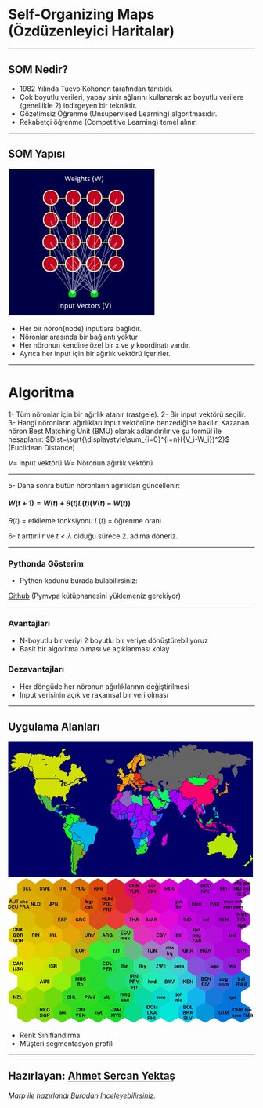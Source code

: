 <!-- $theme: gaia -->
<!-- *template: invert -->

# Self-Organizing Maps (Özdüzenleyici Haritalar)
---
## SOM Nedir?
 - 1982 Yılında Tuevo Kohonen tarafından tanıtıldı.
 - Çok boyutlu verileri, yapay sinir ağlarını kullanarak az boyutlu verilere (genellikle 2) indirgeyen bir tekniktir.
 - Gözetimsiz Öğrenme (Unsupervised Learning) algoritmasıdır.
 - Rekabetçi öğrenme (Competitive Learning) temel alınır.
---

## SOM Yapısı
<!-- *template: invert -->
![80%](images/Som-structure.jpg)

- Her bir nöron(node) inputlara bağlıdır.  
- Nöronlar arasında bir bağlantı yoktur
- Her nöronun kendine özel bir x ve y koordinatı vardır.
- Ayrıca her input için bir ağırlık vektörü içerirler.
---

# Algoritma

1- Tüm nöronlar için bir ağırlık atanır (rastgele).
2- Bir input vektörü seçilir.
3- Hangi nöronların ağırlıkları input vektörüne benzediğine bakılır. Kazanan nöron Best Matching Unit (BMU) olarak adlandırılır ve şu formül ile hesaplanır:
$Dist=\sqrt{\displaystyle\sum_{i=0}^{i=n}({V_i-W_i})^2}$ (Euclidean Distance)

$V$= input vektörü
$W$= Nöronun ağırlık vektörü

--- 

5- Daha sonra bütün nöronların ağırlıkları güncellenir:

#### $W(t+1)= W(t)+\theta(t)L(t)(V(t)-W(t))$

$\theta(t)$ = etkileme fonksiyonu
$L(t)$ = öğrenme oranı

6- $t$ arttırılır ve $t<\lambda$ olduğu sürece 2. adıma döneriz.

---
<!-- *template: invert -->
### Pythonda Gösterim

- Python kodunu burada bulabilirsiniz:

[Github](https://github.com/yektas/Self-Organizing-Maps/blob/master/som.py) (Pymvpa kütüphanesini yüklemeniz gerekiyor)

---

### Avantajları
- N-boyutlu bir veriyi 2 boyutlu bir veriye dönüştürebiliyoruz
- Basit bir algoritma olması ve açıklanması kolay
### Dezavantajları
- Her döngüde her nöronun ağırlıklarının değiştirilmesi
- Input verisinin açık ve rakamsal bir veri olması

---
<!-- *template: invert -->
## Uygulama Alanları

![80%](images/map.jpg) ![77%](images/povertymap.jpg)
- Renk Sınıflandırma
- Müşteri segmentasyon profili
---

## Hazırlayan: [Ahmet Sercan Yektaş](https://github.com/yektas)
###### Marp ile hazırlandı [Buradan İnceleyebilirsiniz](https://github.com/yhatt/marp).
